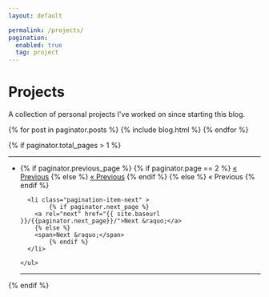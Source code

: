 ```yaml
---
layout: default

permalink: /projects/
pagination:
  enabled: true
  tag: project
---
```


<div class="page" markdown="1">
  <div class="page-title-container">
    <div class="heading-container">
      <h1>Projects</h1>
      <span>A collection of personal projects I've worked on since starting this blog.</span>
    </div>
  </div>
</div>

{% for post in paginator.posts %}
  {% include blog.html %}
{% endfor %}

{% if paginator.total_pages > 1 %}
<nav class="pagination" role="navigation">
  <hr/>
    <ul>
      <li class="pagination-item-prev" >
            {% if paginator.previous_page %}
        {% if paginator.page == 2 %}
              <a rel="prev" href="{{ site.baseurl }}/">&laquo; Previous</a>
          {% else %}
          <a rel="prev" href="{{ site.baseurl }}/page/{{paginator.previous_page}}/">&laquo; Previous</a>
          {% endif %}
        {% else %}
        <span>&laquo; Previous</span>
            {% endif %}
      </li>
  
  
      <li class="pagination-item-next" >
            {% if paginator.next_page %}
        <a rel="next" href="{{ site.baseurl }}/{{paginator.next_page}}/">Next &raquo;</a>
        {% else %}
        <span>Next &raquo;</span>
            {% endif %}
      </li>
  
    </ul>
  <hr/>
</nav>
{% endif %}